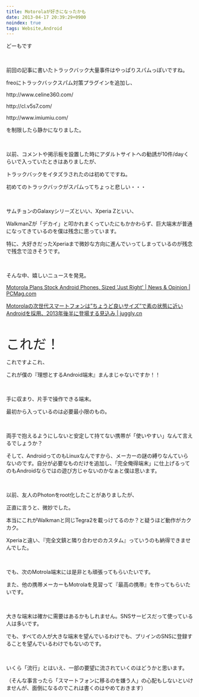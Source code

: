 ```yaml
---
title: Motorolaが好きになったかも
date: 2013-04-17 20:39:29+0900
noindex: true
tags: Website,Android
---
```

<p>どーもです</p>
<p>&nbsp;</p>
<p>前回の記事に書いたトラックバック大量事件はやっぱりスパムっぽいですね。</p>
<p>freoにトラックバックスパム対策プラグインを追加し、</p>
<p>http://www.celine360.com/</p>
<p>http://cl.v5s7.com/</p>
<p>http://www.imiumiu.com/</p>
<p>を制限したら静かになりました。</p>
<p>&nbsp;</p>
<p>以前、コメントや掲示板を設置した時にアダルトサイトへの勧誘が10件/dayくらいで入っていたときはありましたが、</p>
<p>トラックバックをイタズラされたのは初めてですね。</p>
<p>初めてのトラックバックがスパムってちょっと悲しい・・・</p>
<p>&nbsp;</p>
<p>サムチョンのGalaxyシリーズといい、Xperia Zといい、</p>
<p>WalkmanZが「デカイ」と叩かれまくっていたにもかかわらず、巨大端末が普通になってきているのを僕は残念に思っています。</p>
<p>特に、大好きだったXperiaまで微妙な方向に進んでいってしまっているのが残念で残念で泣きそうです。</p>
<p>&nbsp;</p>
<p>そんな中、嬉しいニュースを発見。</p>
<p><a href="http://www.pcmag.com/article2/0,2817,2417822,00.asp">Motorola Plans Stock Android Phones, Sized 'Just Right' | News & Opinion | PCMag.com</a></p>
<p><a href="http://juggly.cn/archives/85364.html#more-85364">Motorolaの次世代スマートフォンは”ちょうど良いサイズ”で素の状態に近いAndroidを採用、2013年後半に登場する見込み | juggly.cn</a></p>
<p>&nbsp;</p>
<p><span style="font-size:36px;">これだ！</span></p>
<p>これですよこれ、</p>
<p>これが僕の『理想とするAndroid端末』まんまじゃないですか！！</p>
<p>&nbsp;</p>
<p>手に収まり、片手で操作できる端末。</p>
<p>最初から入っているのは必要最小限のもの。</p>
<p>&nbsp;</p>
<p>両手で抱えるようにしないと安定して持てない携帯が「使いやすい」なんて言えるでしょうか？</p>
<p>そして、AndroidってのもLinuxなんですから、メーカーの謎の縛りなんていらないのです。自分が必要なものだけを追加し、「完全俺得端末」に仕上げるってのもAndroidならではの遊び方じゃないのかなぁと僕は思います。</p>
<p>&nbsp;</p>
<p>以前、友人のPhotonをroot化したことがありましたが、</p>
<p>正直に言うと、微妙でした。</p>
<p>本当にこれがWalkmanと同じTegra2を載っけてるのか？と疑うほど動作がカクカク。</p>
<p>Xperiaと違い、『完全文鎮と隣り合わせのカスタム』っていうのも納得できませんでした。</p>
<p>&nbsp;</p>
<p>でも、次のMotrola端末には是非とも頑張ってもらいたいです。</p>
<p>また、他の携帯メーカーもMotrolaを見習って『最高の携帯』を作ってもらいたいです。</p>
<p>&nbsp;</p>
<p>大きな端末は確かに需要はあるかもしれません。SNSサービスだって使っている人は多いです。</p>
<p>でも、すべての人が大きな端末を望んでいるわけでも、プリインのSNSに登録することを望んでいるわけでもないのです。</p>
<p>&nbsp;</p>
<p>いくら「流行」とはいえ、一部の要望に流されていくのはどうかと思います。</p>
<p>（そんな事言ったら「スマートフォンに移るのを嫌う人」の心配もしないといけませんが、面倒になるのでこれは書くのはやめておきます）</p>
